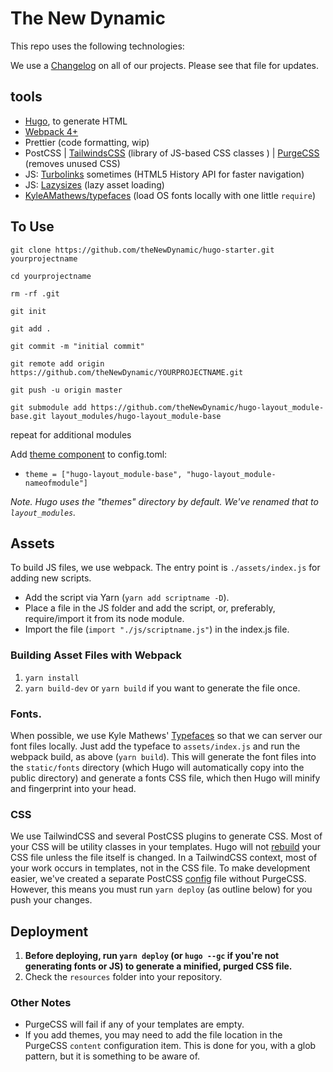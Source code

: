 # The New Dynamic 
This repo uses the following technologies:

We use a [Changelog](https://github.com/theNewDynamic/hugo-starter/blob/master/CHANGELOG.md) on all of our projects. Please see that file for updates.

## tools

 - [Hugo](http://gohugo.io/), to generate HTML
 - [Webpack 4+](https://webpack.js.org/)
 - Prettier (code formatting, wip)
 - PostCSS | [TailwindsCSS](https://tailwindcss.com/) (library of JS-based CSS classes ) | [PurgeCSS](https://www.purgecss.com/) (removes unused CSS)
 - JS: [Turbolinks](https://github.com/turbolinks/turbolinks) sometimes (HTML5 History API for faster navigation)
 - JS: [Lazysizes](https://github.com/aFarkas/lazysizes) (lazy asset loading)
 - [KyleAMathews/typefaces](https://github.com/KyleAMathews/typefaces) (load OS fonts locally with one little `require`)

## To Use

`git clone https://github.com/theNewDynamic/hugo-starter.git yourprojectname`

`cd yourprojectname`

`rm -rf .git`

`git init`

`git add .`

`git commit -m "initial commit"`

`git remote add origin https://github.com/theNewDynamic/YOURPROJECTNAME.git`

`git push -u origin master`

`git submodule add https://github.com/theNewDynamic/hugo-layout_module-base.git layout_modules/hugo-layout_module-base`

repeat for additional modules

Add [theme component](https://gohugo.io/themes/theme-components) to config.toml:

- `theme = ["hugo-layout_module-base", "hugo-layout_module-nameofmodule"]`

_Note. Hugo uses the "themes" directory by default. We've renamed that to `layout_modules`._


## Assets

To build JS files, we use webpack. The entry point is `./assets/index.js` for adding new scripts. 

- Add the script via Yarn (`yarn add scriptname -D`).
- Place a file in the JS folder and add the script, or, preferably, require/import it from its node module.
- Import the file (`import "./js/scriptname.js"`) in the index.js file.

### Building Asset Files with Webpack

1) `yarn install`
2) `yarn build-dev` or `yarn build` if you want to generate the file once.

### Fonts.

When possible, we use Kyle Mathews' [Typefaces](https://github.com/KyleAMathews/typefaces) so that we can server our font files locally. Just add the typeface to `assets/index.js` and run the webpack build, as above (`yarn build`). This will generate the font files into the `static/fonts` directory (which Hugo will automatically copy into the public directory) and generate a fonts CSS file, which then Hugo will minify and fingerprint into your head. 


### CSS

We use TailwindCSS and several PostCSS plugins to generate CSS. Most of your CSS will be utility classes in your templates. Hugo will not [rebuild](https://discourse.gohugo.io/t/regenerating-assets-directory-for-hugo-pipes/13175) your CSS file unless the file itself is changed. In a TailwindCSS context, most of your work occurs in templates, not in the CSS file. To make development easier, we've created a separate PostCSS [config](https://github.com/postcss/postcss-cli#config) file without PurgeCSS. However, this means you must run `yarn deploy` (as outline below) for you push your changes.

## Deployment

1) **Before deploying, run `yarn deploy` (or `hugo --gc` if you're not generating fonts or JS) to generate a minified, purged CSS file.** 
2) Check the `resources` folder into your repository.

### Other Notes

- PurgeCSS will fail if any of your templates are empty.
- If you add themes, you may need to add the file location in the PurgeCSS `content` configuration item. This is done for you, with a glob pattern, but it is something to be aware of.